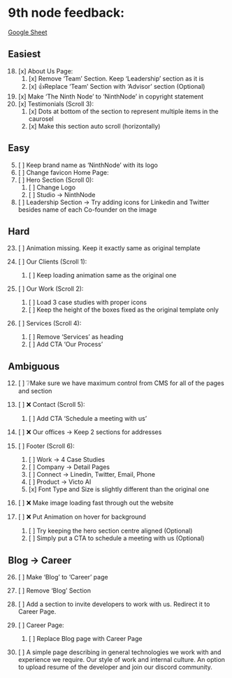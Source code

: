 # 9th node feedback:

[Google Sheet](https://docs.google.com/spreadsheets/d/1u7KkdTS0zt77KpKUN0DBUPkaXe_kpdgmqLoJHCg7m0g/edit?gid=843210852#gid=843210852)



## Easiest
18. [x] About Us Page:
	1. [x] Remove ‘Team’ Section. Keep ‘Leadership’ section as it is
	2. [x] 👍Replace ‘Team’ Section with ‘Advisor’ section (Optional)
19. [x] Make ‘The Ninth Node’ to ‘NinthNode’ in copyright statement
20. [x] Testimonials (Scroll 3):
	1. [x] Dots at bottom of the section to represent multiple items in the caurosel
	2. [x] Make this section auto scroll (horizontally)
## Easy
5. [ ] Keep brand name as ‘NinthNode’ with its logo
6. [ ] Change favicon Home Page:
7. [ ] Hero Section (Scroll 0):
	1. [ ] Change Logo
	2. [ ] Studio -> NinthNode
32. [ ] Leadership Section -> Try adding icons for Linkedin and Twitter besides name of each Co-founder on the image
## Hard

23. [ ] Animation missing. Keep it exactly same as original template

27. [ ] Our Clients (Scroll 1):
	1. [ ] Keep loading animation same as the original one
28. [ ] Our Work (Scroll 2):
	1. [ ] Load 3 case studies with proper icons
	2. [ ] Keep the height of the boxes fixed as the original template only

30. [ ] Services (Scroll 4):
	1. [ ] Remove ‘Services’ as heading
	2. [ ] Add CTA ‘Our Process’


## Ambiguous
12. [ ] ❔Make sure we have maximum control from CMS for all of the pages and section
19. [ ] ❌ Contact (Scroll 5):
	1. [ ] Add CTA ‘Schedule a meeting with us’
20. [ ] ❌ Our offices -> Keep 2 sections for addresses
21. [ ] Footer (Scroll 6):
	1. [ ] Work -> 4 Case Studies
	2. [ ] Company -> Detail Pages
	3. [ ] Connect -> Linedin, Twitter, Email, Phone
	4. [ ] Product -> Victo AI
	5. [x] Font Type and Size is slightly different than the original one
24. [ ] ❌ Make image loading fast through out the website


23. [ ] ❌ Put Animation on hover for background
	1. [ ] Try keeping the hero section centre aligned (Optional)
	2. [ ] Simply put a CTA to schedule a meeting with us (Optional)


## Blog -> Career

26. [ ] Make ‘Blog’ to ‘Career’ page
31. [ ] Remove ‘Blog’ Section

33. [ ] Add a section to invite developers to work with us. Redirect it to Career Page.
34. [ ] Career Page:
	1. [ ] Replace Blog page with Career Page
35. [ ] A simple page describing in general technologies we work with and experience we require. Our style of work and internal culture. An option to upload resume of the developer and join our discord community.